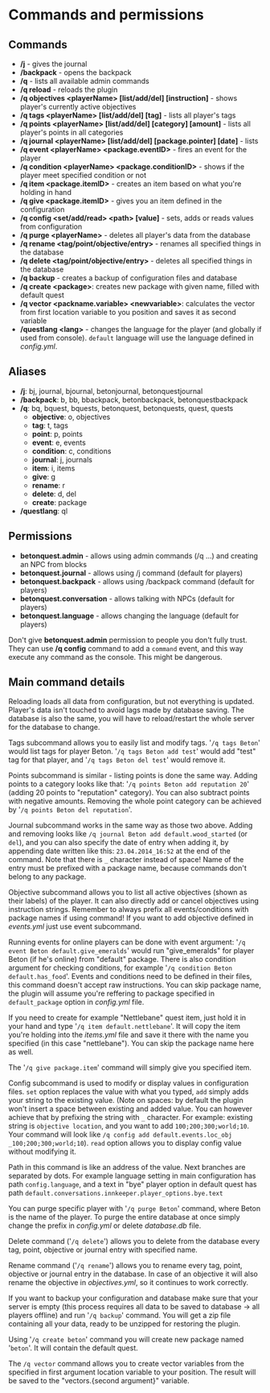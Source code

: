 # Commands and permissions

## Commands

* **/j** - gives the journal
* **/backpack** - opens the backpack
* **/q** - lists all available admin commands
* **/q reload** - reloads the plugin
* **/q objectives \<playerName\> [list/add/del] [instruction]** - shows player's currently active objectives
* **/q tags \<playerName\> [list/add/del] [tag]** - lists all player's tags
* **/q points \<playerName\> [list/add/del] [category] [amount]** - lists all player's points in all categories
* **/q journal \<playerName\> [list/add/del] [package.pointer] [date]** - lists 
* **/q event \<playerName\> \<package.eventID\>** - fires an event for the player
* **/q condition \<playerName\> \<package.conditionID\>** - shows if the player meet specified condition or not
* **/q item \<package.itemID\>** - creates an item based on what you're holding in hand
* **/q give \<package.itemID\>** - gives you an item defined in the configuration
* **/q config \<set/add/read\> \<path\> [value]** - sets, adds or reads values from configuration
* **/q purge \<playerName\>** - deletes all player's data from the database
* **/q rename \<tag/point/objective/entry\> <oldName> <newName>** - renames all specified things in the database
* **/q delete \<tag/point/objective/entry\> <name>** - deletes all specified things in the database
* **/q backup** - creates a backup of configuration files and database
* **/q create \<package\>**: creates new package with given name, filled with default quest
* **/q vector \<packname.variable\> \<newvariable\>**: calculates the vector from first location variable to you position and saves it as second variable
* **/questlang \<lang\>** - changes the language for the player (and globally if used from console). `default` language will use the language defined in _config.yml_.

## Aliases

* **/j**: bj, journal, bjournal, betonjournal, betonquestjournal
* **/backpack**: b, bb, bbackpack, betonbackpack, betonquestbackpack
* **/q**: bq, bquest, bquests, betonquest, betonquests, quest, quests
    * **objective**: o, objectives
    * **tag**: t, tags
    * **point**: p, points
    * **event**: e, events
    * **condition**: c, conditions
    * **journal**: j, journals
    * **item**: i, items
    * **give**: g
    * **rename**: r
    * **delete**: d, del
    * **create**: package
* **/questlang**: ql

## Permissions


* **betonquest.admin** - allows using admin commands (/q ...) and creating an NPC from blocks
* **betonquest.journal** - allows using /j command (default for players)
* **betonquest.backpack** - allows using /backpack command (default for players)
* **betonquest.conversation** - allows talking with NPCs (default for players)
* **betonquest.language** - allows changing the language (default for players)

Don't give **betonquest.admin** permission to people you don't fully trust. They can use **/q config** command to add a `command` event, and this way execute any command as the console. This might be dangerous.

## Main command details

Reloading loads all data from configuration, but not everything is updated. Player's data isn't touched to avoid lags made by database saving. The database is also the same, you will have to reload/restart the whole server for the database to change.

Tags subcommand allows you to easily list and modify tags. '`/q tags Beton`' would list tags for player Beton. '`/q tags Beton add test`' would add "test" tag for that player, and '`/q tags Beton del test`' would remove it.

Points subcommand is similar - listing points is done the same way. Adding points to a category looks like that: '`/q points Beton add reputation 20`' (adding 20 points to "reputation" category). You can also subtract points with negative amounts. Removing the whole point category can be achieved by '`/q points Beton del reputation`'.

Journal subcommand works in the same way as those two above. Adding and removing looks like `/q journal Beton add default.wood_started` (or `del`), and you can also specify the date of entry when adding it, by appending date written like this: `23.04.2014_16:52` at the end of the command. Note that there is `_` character instead of space! Name of the entry must be prefixed with a package name, because commands don't belong to any package.

Objective subcommand allows you to list all active objectives (shown as their labels) of the player. It can also directly add or cancel objectives using instruction strings. Remember to always prefix all events/conditions with package names if using command! If you want to add objective defined in _events.yml_ just use event subcommand.

Running events for online players can be done with event argument: '`/q event Beton default.give_emeralds`' would run "give_emeralds" for player Beton (if he's online) from "default" package. There is also condition argument for checking conditions, for example '`/q condition Beton default.has_food`'. Events and conditions need to be defined in their files, this command doesn't accept raw instructions. You can skip package name, the plugin will assume you're reffering to package specified in `default_package` option in _config.yml_ file.

If you need to create for example "Nettlebane" quest item, just hold it in your hand and type '`/q item default.nettlebane`'. It will copy the item you're holding into the _items.yml_ file and save it there with the name you specified (in this case "nettlebane"). You can skip the package name here as well.

The '`/q give package.item`' command will simply give you specified item.

Config subcommand is used to modify or display values in configuration files. `set` option replaces the value with what you typed, `add` simply adds your string to the existing value. (Note on spaces: by default the plugin won't insert a space between existing and added value. You can however achieve that by prefixing the string with `_` character. For example: existing string is `objective location`, and you want to add `100;200;300;world;10`. Your command will look like `/q config add default.events.loc_obj _100;200;300;world;10`). `read` option allows you to display config value without modifying it.

Path in this command is like an address of the value. Next branches are separated by dots. For example language setting in main configuration has path `config.language`, and a text in "bye" player option in default quest has path `default.conversations.innkeeper.player_options.bye.text`

You can purge specific player with '`/q purge Beton`' command, where Beton is the name of the player. To purge the entire database at once simply change the prefix in _config.yml_ or delete _database.db_ file.

Delete command ('`/q delete`') allows you to delete from the database every tag, point, objective or journal entry with specified name.

Rename command ('`/q rename`') allows you to rename every tag, point, objective or journal entry in the database. In case of an objective it will also rename the objective in _objectives.yml_, so it continues to work correctly.

If you want to backup your configuration and database make sure that your server is empty (this process requires all data to be saved to database -> all players offline) and run '`/q backup`' command. You will get a zip file containing all your data, ready to be unzipped for restoring the plugin.

Using '`/q create beton`' command you will create new package named '`beton`'. It will contain the default quest.

The `/q vector` command allows you to create vector variables from the specified in first argument location variable to your position. The result will be saved to the "vectors.{second argument}" variable.
